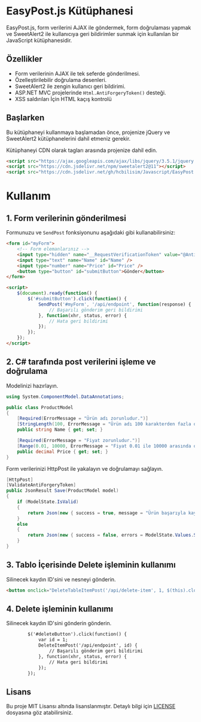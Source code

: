 # EasyPost.js Kütüphanesi

EasyPost.js, form verilerini AJAX ile göndermek, form doğrulaması yapmak ve SweetAlert2 ile kullanıcıya geri bildirimler sunmak için kullanılan bir JavaScript kütüphanesidir.

## Özellikler

- Form verilerinin AJAX ile tek seferde gönderilmesi.
- Özelleştirilebilir doğrulama desenleri.
- SweetAlert2 ile zengin kullanıcı geri bildirimi.
- ASP.NET MVC projelerinde `Html.AntiForgeryToken()` desteği.
- XSS saldırıları  İçin HTML kaçış kontrolü

## Başlarken


Bu kütüphaneyi kullanmaya başlamadan önce, projenize jQuery ve SweetAlert2 kütüphanelerini dahil etmeniz gerekir.

Kütüphaneyi CDN olarak  <head></head> tagları arasında projenize dahil edin.
```html
<script src="https://ajax.googleapis.com/ajax/libs/jquery/3.5.1/jquery.min.js"></script>
<script src="https://cdn.jsdelivr.net/npm/sweetalert2@11"></script>
<script src="https://cdn.jsdelivr.net/gh/hcbilisim/Javascript/EasyPost.min.js"></script>
```

# Kullanım

## 1. Form verilerinin gönderilmesi
Formunuzu ve `SendPost` fonksiyonunu aşağıdaki gibi kullanabilirsiniz:

```html
<form id="myForm">
    <!-- Form elemanlarınız -->
    <input type="hidden" name="__RequestVerificationToken" value="@AntiForgery.GetTokens().Token" />
    <input type="text" name="Name" id="Name" />
    <input type="number" name="Price" id="Price" />
    <button type="button" id="submitButton">Gönder</button>
</form>

<script>
    $(document).ready(function() {
        $('#submitButton').click(function() {
            SendPost('#myForm', '/api/endpoint', function(response) {
                // Başarılı gönderim geri bildirimi
            }, function(xhr, status, error) {
                // Hata geri bildirimi
            });
        });
    });
</script>
```
## 2. C# tarafında post verilerini işleme ve doğrulama 

Modelinizi hazırlayın. 

```csharp
using System.ComponentModel.DataAnnotations;

public class ProductModel
{
    [Required(ErrorMessage = "Ürün adı zorunludur.")]
    [StringLength(100, ErrorMessage = "Ürün adı 100 karakterden fazla olamaz.")]
    public string Name { get; set; }

    [Required(ErrorMessage = "Fiyat zorunludur.")]
    [Range(0.01, 10000, ErrorMessage = "Fiyat 0.01 ile 10000 arasında olmalıdır.")]
    public decimal Price { get; set; }
}

```

Form verilerinizi HttpPost ile yakalayın ve doğrulamayı sağlayın.
```csharp
[HttpPost]
[ValidateAntiForgeryToken]
public JsonResult Save(ProductModel model)
{
    if (ModelState.IsValid)
    {
        return Json(new { success = true, message = "Ürün başarıyla kaydedildi." });
    }
    else
    {
        return Json(new { success = false, errors = ModelState.Values.SelectMany(v => v.Errors).Select(e => e.ErrorMessage).ToList() });
    }
}
```

## 3. Tablo İçerisinde Delete işleminin kullanımı

Silinecek kaydın ID'sini ve nesneyi gönderin.

```html
<button onclick="DeleteTableItemPost('/api/delete-item', 1, $(this).closest('tr'))">Sil</button>
```

## 4. Delete işleminin kullanımı

Silinecek kaydın ID'sini gönderin gönderin.

```html
        $('#deleteButton').click(function() {
            var id = 1;
            DeleteItemPost('/api/endpoint', id) {
                // Başarılı gönderim geri bildirimi
            }, function(xhr, status, error) {
                // Hata geri bildirimi
            });
        });
```

## Lisans
Bu proje MIT Lisansı altında lisanslanmıştır. Detaylı bilgi için [LICENSE](LICENSE) dosyasına göz atabilirsiniz.
